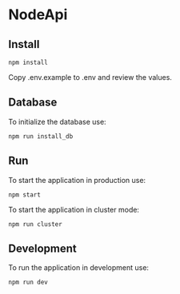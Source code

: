 # NodeApi

## Install

```shell
npm install
```

Copy .env.example to .env and review the values.

## Database

To initialize the database use:

```shell
npm run install_db
```

## Run

To start the application in production use:

```shell
npm start
```

To start the application in cluster mode:

```shell
npm run cluster
```


## Development

To run the application in development use:

```shell
npm run dev
```
